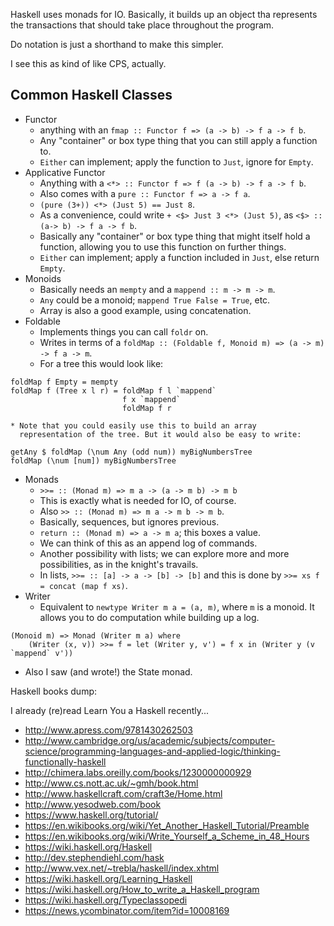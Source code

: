 Haskell uses monads for IO. Basically, it builds up an object tha
represents the transactions that should take place throughout the
program.

Do notation is just a shorthand to make this simpler.

I see this as kind of like CPS, actually.

## Common Haskell Classes

* Functor
    * anything with an `fmap :: Functor f => (a -> b) -> f a -> f b`.
    * Any "container" or box type thing that you can still apply a
      function to.
    * `Either` can implement; apply the function to `Just`, ignore for
      `Empty`.
* Applicative Functor
    * Anything with a `<*> :: Functor f => f (a -> b) -> f a -> f b`.
    * Also comes with a `pure :: Functor f => a -> f a`.
    * `(pure (3+)) <*> (Just 5) == Just 8`.
    * As a convenience, could write `+ <$> Just 3 <*> (Just 5)`, as
      `<$> :: (a-> b) -> f a -> f b`.
    * Basically any "container" or box type thing that might itself
      hold a function, allowing you to use this function on further
      things.
    * `Either` can implement; apply a function included in `Just`,
      else return `Empty`.
* Monoids
    * Basically needs an `mempty` and a `mappend :: m -> m -> m`.
    * `Any` could be a monoid; `mappend True False = True`, etc.
    * Array is also a good example, using concatenation.
* Foldable
    * Implements things you can call `foldr` on.
    * Writes in terms of a `foldMap :: (Foldable f, Monoid m) => (a ->
      m) -> f a -> m`.
    * For a tree this would look like:

```
foldMap f Empty = mempty
foldMap f (Tree x l r) = foldMap f l `mappend`
                         f x `mappend`
                         foldMap f r
```

    * Note that you could easily use this to build an array
      representation of the tree. But it would also be easy to write:

```
getAny $ foldMap (\num Any (odd num)) myBigNumbersTree
foldMap (\num [num]) myBigNumbersTree
```

* Monads
    * `>>= :: (Monad m) => m a -> (a -> m b) -> m b`
    * This is exactly what is needed for IO, of course.
    * Also `>> :: (Monad m) => m a -> m b -> m b`.
    * Basically, sequences, but ignores previous.
    * `return :: (Monad m) => a -> m a`; this boxes a value.
    * We can think of this as an append log of commands.
    * Another possibility with lists; we can explore more and more
      possibilities, as in the knight's travails.
    * In lists, `>>= :: [a] -> a -> [b] -> [b]` and this is done by
      `>>= xs f = concat (map f xs)`.
* Writer
    * Equivalent to `newtype Writer m a = (a, m)`, where `m` is a
      monoid. It allows you to do computation while building up a log.

```
(Monoid m) => Monad (Writer m a) where
    (Writer (x, v)) >>= f = let (Writer y, v') = f x in (Writer y (v `mappend` v'))
```

* Also I saw (and wrote!) the State monad.

Haskell books dump:

I already (re)read Learn You a Haskell recently...

* http://www.apress.com/9781430262503
* http://www.cambridge.org/us/academic/subjects/computer-science/programming-languages-and-applied-logic/thinking-functionally-haskell
* http://chimera.labs.oreilly.com/books/1230000000929
* http://www.cs.nott.ac.uk/~gmh/book.html
* http://www.haskellcraft.com/craft3e/Home.html
* http://www.yesodweb.com/book
* https://www.haskell.org/tutorial/
* https://en.wikibooks.org/wiki/Yet_Another_Haskell_Tutorial/Preamble
* https://en.wikibooks.org/wiki/Write_Yourself_a_Scheme_in_48_Hours
* https://wiki.haskell.org/Haskell
* http://dev.stephendiehl.com/hask
* http://www.vex.net/~trebla/haskell/index.xhtml
* https://wiki.haskell.org/Learning_Haskell
* https://wiki.haskell.org/How_to_write_a_Haskell_program
* https://wiki.haskell.org/Typeclassopedi
* https://news.ycombinator.com/item?id=10008169
